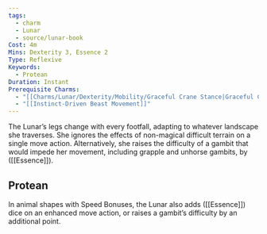 ```yaml
---
tags:
  - charm
  - Lunar
  - source/lunar-book
Cost: 4m
Mins: Dexterity 3, Essence 2
Type: Reflexive
Keywords:
  - Protean
Duration: Instant
Prerequisite Charms:
  - "[[Charms/Lunar/Dexterity/Mobility/Graceful Crane Stance|Graceful Crane Stance]]"
  - "[[Instinct-Driven Beast Movement]]"
---
```

The Lunar’s legs change with every footfall, adapting to whatever landscape she traverses. She ignores the effects of non-magical difficult terrain on a single move action. Alternatively, she raises the difficulty of a gambit that would impede her movement, including grapple and unhorse gambits, by ([[Essence]]). 
## Protean 

In animal shapes with Speed Bonuses, the Lunar also adds ([[Essence]]) dice on an enhanced move action, or raises a gambit’s difficulty by an additional point.